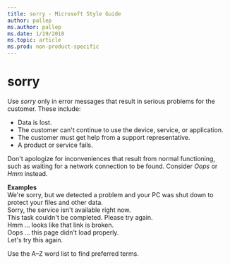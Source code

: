 ```yaml
---
title: sorry - Microsoft Style Guide
author: pallep
ms.author: pallep
ms.date: 1/19/2018
ms.topic: article
ms.prod: non-product-specific
---
```


# sorry

Use *sorry* only in error messages that result in serious problems for the customer. These include:

  - Data is lost.
  - The customer can't continue to use the device, service, or application.
  - The customer must get help from a support representative.
  - A product or service fails. 

Don't
apologize for inconveniences that result from normal functioning,
such as waiting for a network connection to be found. Consider *Oops* or *Hmm* instead.

**Examples**  
We're sorry, but we detected a problem and your PC was shut down to protect your files and other data.  
Sorry, the service isn't available right now.  
This task couldn't be completed. Please try again.  
Hmm ... looks like that link is broken.  
Oops ... this page didn't load properly.  
Let's try this again.  

Use the A–Z word list to find preferred terms.

